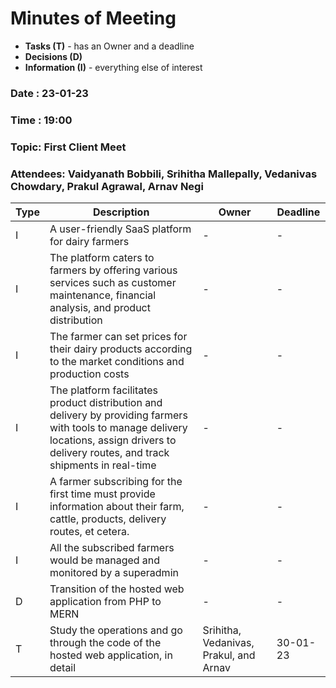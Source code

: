 # Minutes of Meeting

* **Tasks (T)** - has an Owner and a deadline
* **Decisions (D)**
* **Information (I)** - everything else of interest

### Date : 23-01-23

### Time : 19:00

### Topic: First Client Meet

### Attendees: Vaidyanath Bobbili, Srihitha Mallepally, Vedanivas Chowdary, Prakul Agrawal, Arnav Negi

 Type | Description                                                                                                                                                                                  | Owner                                  | Deadline 
------|----------------------------------------------------------------------------------------------------------------------------------------------------------------------------------------------|----------------------------------------|----------
 I    | A user-friendly SaaS platform for dairy farmers                                                                                                                                              | -                                      | -        
 I    | The platform caters to farmers by offering various services such as customer maintenance, financial analysis, and product distribution                                                       | -                                      | -        
 I    | The farmer can set prices for their dairy products according to the market conditions and production costs                                                                                   | -                                      | -        
 I    | The platform facilitates product distribution and delivery by providing farmers with tools to manage delivery locations, assign drivers to delivery routes, and track shipments in real-time | -                                      | -        
 I    | A farmer subscribing for the first time must provide information about their farm, cattle, products, delivery routes, et cetera.                                                             | -                                      | -        
 I    | All the subscribed farmers would be managed and monitored by a superadmin                                                                                                                    | -                                      | -        
 D    | Transition of the hosted web application from PHP to MERN                                                                                                                                    | -                                      | -        
 T    | Study the operations and go through the code of the hosted web application, in detail                                                                                                        | Srihitha, Vedanivas, Prakul, and Arnav | 30-01-23 
